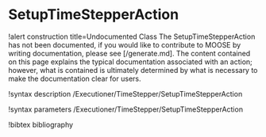 <!-- MOOSE Documentation Stub: Remove this when content is added. -->

# SetupTimeStepperAction

!alert construction title=Undocumented Class
The SetupTimeStepperAction has not been documented, if you would like to contribute to MOOSE by writing
documentation, please see [/generate.md]. The content contained on this page explains the typical
documentation associated with an action; however, what is contained is ultimately determined by what
is necessary to make the documentation clear for users.

!syntax description /Executioner/TimeStepper/SetupTimeStepperAction

!syntax parameters /Executioner/TimeStepper/SetupTimeStepperAction

!bibtex bibliography
